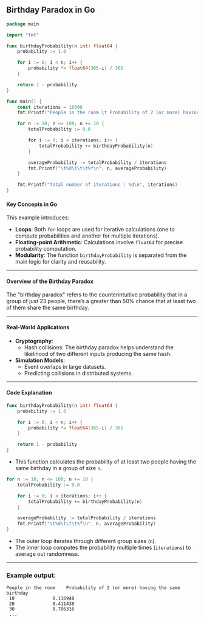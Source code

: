 ## **Birthday Paradox in Go**

```go
package main

import "fmt"

func birthdayProbability(n int) float64 {
	probability := 1.0

	for i := 0; i < n; i++ {
		probability *= float64(365-i) / 365
	}

	return 1 - probability
}

func main() {
	const iterations = 10000
	fmt.Printf("People in the room \t Probability of 2 (or more) having the same birthday\n")

	for n := 10; n <= 100; n += 10 {
		totalProbability := 0.0

		for i := 0; i < iterations; i++ {
			totalProbability += birthdayProbability(n)
		}

		averageProbability := totalProbability / iterations
		fmt.Printf("\t%d\t\t\t%f\n", n, averageProbability)
	}

	fmt.Printf("Total number of iterations : %d\n", iterations)
}
```

#### **Key Concepts in Go**
This example introduces:
- **Loops**: Both `for` loops are used for iterative calculations (one to compute probabilities and another for multiple iterations).
- **Floating-point Arithmetic**: Calculations involve `float64` for precise probability computation.
- **Modularity**: The function `birthdayProbability` is separated from the main logic for clarity and reusability.

---

#### **Overview of the Birthday Paradox**
The "birthday paradox" refers to the counterintuitive probability that in a group of just 23 people, there’s a greater than 50% chance that at least two of them share the same birthday.

---

#### **Real-World Applications**
- **Cryptography**:
  - Hash collisions: The birthday paradox helps understand the likelihood of two different inputs producing the same hash.
- **Simulation Models**:
  - Event overlaps in large datasets.
  - Predicting collisions in distributed systems.

---

#### **Code Explanation**
```go
func birthdayProbability(n int) float64 {
	probability := 1.0

	for i := 0; i < n; i++ {
		probability *= float64(365-i) / 365
	}

	return 1 - probability
}
```
- This function calculates the probability of at least two people having the same birthday in a group of size `n`.

```go
for n := 10; n <= 100; n += 10 {
	totalProbability := 0.0

	for i := 0; i < iterations; i++ {
		totalProbability += birthdayProbability(n)
	}

	averageProbability := totalProbability / iterations
	fmt.Printf("\t%d\t\t\t%f\n", n, averageProbability)
}
```
- The outer loop iterates through different group sizes (`n`).
- The inner loop computes the probability multiple times (`iterations`) to average out randomness.

---

### Example output:

   ```
   People in the room 	 Probability of 2 (or more) having the same birthday
   	10				0.116948
   	20				0.411438
   	30				0.706316
   	...
   ```

